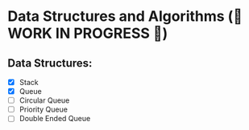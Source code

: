 # Data Structures and Algorithms (🚧 WORK IN PROGRESS 🚧)
## Data Structures: 
- [x] Stack
- [x] Queue
- [ ] Circular Queue
- [ ] Priority Queue
- [ ] Double Ended Queue
